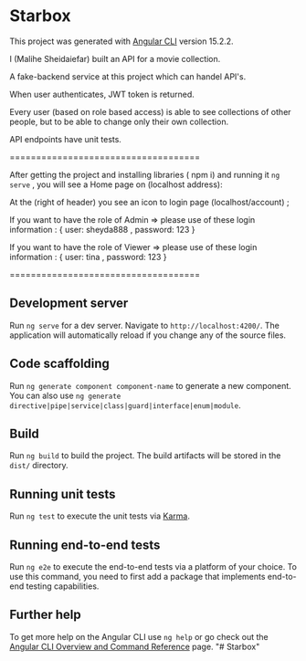 # Starbox

This project was generated with [Angular CLI](https://github.com/angular/angular-cli) version 15.2.2.


I (Malihe Sheidaiefar) built an API for a movie collection.

A fake-backend service at this project which can handel API's.

When user authenticates, JWT token is returned.

Every user (based on role based access) is able to see collections of other people, but to be able to change only their own collection.

API endpoints have unit tests.

====================================

After getting the project and installing libraries ( npm i) and running it `ng serve` , 
you will see a Home page on (localhost address):

At the (right of header) you see an icon to login page (localhost/account) ;


If you want to have the role of Admin  => please use of these login information : { user: sheyda888 , password: 123 }

If you want to have the role of Viewer => please use of these login information : { user: tina , password: 123 }


====================================

## Development server

Run `ng serve` for a dev server. Navigate to `http://localhost:4200/`. The application will automatically reload if you change any of the source files.

## Code scaffolding

Run `ng generate component component-name` to generate a new component. You can also use `ng generate directive|pipe|service|class|guard|interface|enum|module`.

## Build

Run `ng build` to build the project. The build artifacts will be stored in the `dist/` directory.

## Running unit tests

Run `ng test` to execute the unit tests via [Karma](https://karma-runner.github.io).

## Running end-to-end tests

Run `ng e2e` to execute the end-to-end tests via a platform of your choice. To use this command, you need to first add a package that implements end-to-end testing capabilities.

## Further help

To get more help on the Angular CLI use `ng help` or go check out the [Angular CLI Overview and Command Reference](https://angular.io/cli) page.
"# Starbox" 
